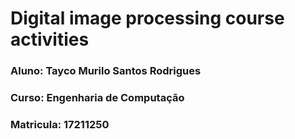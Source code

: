 # Digital image processing course activities
### Aluno: Tayco Murilo Santos Rodrigues
### Curso: Engenharia de Computação
### Matricula: 17211250


